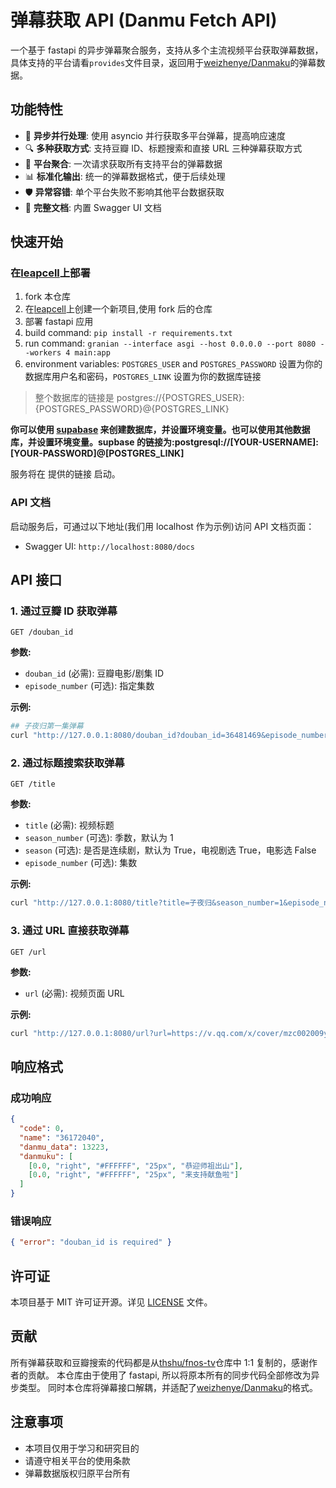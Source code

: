 # 弹幕获取 API (Danmu Fetch API)

一个基于 fastapi 的异步弹幕聚合服务，支持从多个主流视频平台获取弹幕数据，具体支持的平台请看`provides`文件目录，返回用于[weizhenye/Danmaku](https://github.com/weizhenye/Danmaku)的弹幕数据。

## 功能特性

- 🚀 **异步并行处理**: 使用 asyncio 并行获取多平台弹幕，提高响应速度
- 🔍 **多种获取方式**: 支持豆瓣 ID、标题搜索和直接 URL 三种弹幕获取方式
- 🎯 **平台聚合**: 一次请求获取所有支持平台的弹幕数据
- 📊 **标准化输出**: 统一的弹幕数据格式，便于后续处理
- 🛡️ **异常容错**: 单个平台失败不影响其他平台数据获取
- 📖 **完整文档**: 内置 Swagger UI 文档

## 快速开始

### 在[leapcell](https://leapcell.io)上部署

1. fork 本仓库
2. 在[leapcell](https://leapcell.io)上创建一个新项目,使用 fork 后的仓库
3. 部署 fastapi 应用
4. build command: `pip install -r requirements.txt`
5. run command: `granian --interface asgi --host 0.0.0.0 --port 8080 --workers 4 main:app`
6. environment variables: `POSTGRES_USER` and `POSTGRES_PASSWORD` 设置为你的数据库用户名和密码，`POSTGRES_LINK` 设置为你的数据库链接

> 整个数据库的链接是 postgres://{POSTGRES_USER}:{POSTGRES_PASSWORD}@{POSTGRES_LINK}

**你可以使用 [supabase](https://supabase.com/) 来创建数据库，并设置环境变量。也可以使用其他数据库，并设置环境变量。supbase 的链接为:postgresql://[YOUR-USERNAME]:[YOUR-PASSWORD]@[POSTGRES_LINK]**

服务将在 提供的链接 启动。

### API 文档

启动服务后，可通过以下地址(我们用 localhost 作为示例)访问 API 文档页面：

- Swagger UI: `http://localhost:8080/docs`

## API 接口

### 1. 通过豆瓣 ID 获取弹幕

```
GET /douban_id
```

**参数:**

- `douban_id` (必需): 豆瓣电影/剧集 ID
- `episode_number` (可选): 指定集数

**示例:**

```bash
## 子夜归第一集弹幕
curl "http://127.0.0.1:8080/douban_id?douban_id=36481469&episode_number=1"
```

### 2. 通过标题搜索获取弹幕

```
GET /title
```

**参数:**

- `title` (必需): 视频标题
- `season_number` (可选): 季数，默认为 1
- `season` (可选): 是否是连续剧，默认为 True，电视剧选 True，电影选 False
- `episode_number` (可选): 集数

**示例:**

```bash
curl "http://127.0.0.1:8080/title?title=子夜归&season_number=1&episode_number=1&season=true"
```

### 3. 通过 URL 直接获取弹幕

```
GET /url
```

**参数:**

- `url` (必需): 视频页面 URL

**示例:**

```bash
curl "http://127.0.0.1:8080/url?url=https://v.qq.com/x/cover/mzc002009y0nzq8/z4101m43ng6.html"
```

## 响应格式

### 成功响应

```json
{
  "code": 0,
  "name": "36172040",
  "danmu_data": 13223,
  "danmuku": [
    [0.0, "right", "#FFFFFF", "25px", "恭迎师祖出山"],
    [0.0, "right", "#FFFFFF", "25px", "来支持献鱼啦"]
  ]
}
```

### 错误响应

```json
{ "error": "douban_id is required" }
```

## 许可证

本项目基于 MIT 许可证开源。详见 [LICENSE](LICENSE) 文件。

## 贡献

所有弹幕获取和豆瓣搜索的代码都是从[thshu/fnos-tv](https://github.com/thshu/fnos-tv)仓库中 1:1 复制的，感谢作者的贡献。
本仓库由于使用了 fastapi, 所以将原本所有的同步代码全部修改为异步类型。
同时本仓库将弹幕接口解耦，并适配了[weizhenye/Danmaku](https://github.com/weizhenye/Danmaku)的格式。

## 注意事项

- 本项目仅用于学习和研究目的
- 请遵守相关平台的使用条款
- 弹幕数据版权归原平台所有
